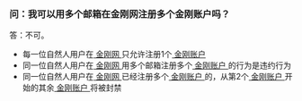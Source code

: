 
### 问：我可以用多个邮箱在金刚网注册多个金刚账户吗？
答：不可。
- 每一位自然人用户在[ 金刚网 ](https://a2zitpro.github.io/web/kksitecn)只允许注册1个[ 金刚账户 ](https://a2zitpro.github.io/web/kkaccount)
- 同一位自然人用户在[ 金刚网 ](https://a2zitpro.github.io/web/kksitecn)用多个邮箱注册多个[ 金刚账户 ](https://a2zitpro.github.io/web/kkaccount)的行为是违约行为
- 同一位自然人用户在[ 金刚网 ](https://a2zitpro.github.io/web/kksitecn)已经注册多个[ 金刚账户 ](https://a2zitpro.github.io/web/kkaccount)的，从第2个[ 金刚账户 ](https://a2zitpro.github.io/web/kkaccount)开始的其余[ 金刚账户 ](https://a2zitpro.github.io/web/kkaccount)将被封禁
